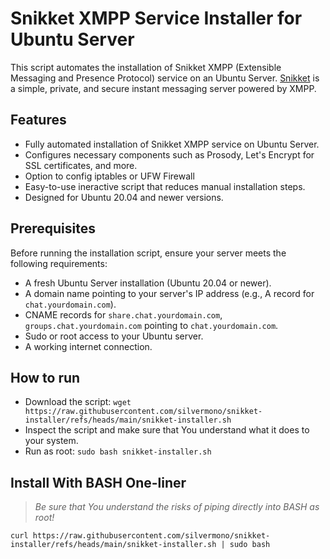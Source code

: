 # Snikket XMPP Service Installer for Ubuntu Server

This script automates the installation of Snikket XMPP (Extensible Messaging and Presence Protocol) service on an Ubuntu Server. [Snikket](https://snikket.org/) is a simple, private, and secure instant messaging server powered by XMPP.

## Features

- Fully automated installation of Snikket XMPP service on Ubuntu Server.
- Configures necessary components such as Prosody, Let's Encrypt for SSL certificates, and more.
- Option to config iptables or UFW Firewall
- Easy-to-use ineractive script that reduces manual installation steps.
- Designed for Ubuntu 20.04 and newer versions.

## Prerequisites

Before running the installation script, ensure your server meets the following requirements:

- A fresh Ubuntu Server installation (Ubuntu 20.04 or newer).
- A domain name pointing to your server's IP address (e.g., A record for `chat.yourdomain.com`).
- CNAME records for `share.chat.yourdomain.com`, `groups.chat.yourdomain.com` pointing to `chat.yourdomain.com`.
- Sudo or root access to your Ubuntu server.
- A working internet connection.
  
## How to run

- Download the script: `wget https://raw.githubusercontent.com/silvermono/snikket-installer/refs/heads/main/snikket-installer.sh`
- Inspect the script and make sure that You understand what it does to your system.
- Run as root: `sudo bash snikket-installer.sh`

## Install With BASH One-liner

> *Be sure that You understand the risks of piping directly into BASH as root!*

`curl https://raw.githubusercontent.com/silvermono/snikket-installer/refs/heads/main/snikket-installer.sh | sudo bash`
